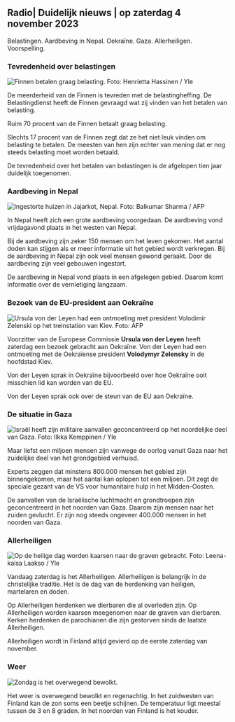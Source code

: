 ## Radio\| Duidelijk nieuws \| op zaterdag 4 november 2023

Belastingen. Aardbeving in Nepal. Oekraïne. Gaza. Allerheiligen. Voorspelling.

### Tevredenheid over belastingen

![Finnen betalen graag belasting. Foto: Henrietta Hassinen / Yle](https://images.cdn.yle.fi/image/upload/c_crop,h_3061,w_5443,x_0,y_226/ar_1.7777777777777777,c_fill,g_faces,h_675,w_1200/dpr_1.0/q_auto:eco/f_auto/fl_lossy/v1692510416/39-115736664dc9b0569c81)

De meerderheid van de Finnen is tevreden met de belastingheffing. De Belastingdienst heeft de Finnen gevraagd wat zij vinden van het betalen van belasting.

Ruim 70 procent van de Finnen betaalt graag belasting.

Slechts 17 procent van de Finnen zegt dat ze het niet leuk vinden om belasting te betalen. De meesten van hen zijn echter van mening dat er nog steeds belasting moet worden betaald.

De tevredenheid over het betalen van belastingen is de afgelopen tien jaar duidelijk toegenomen.

### Aardbeving in Nepal

![Ingestorte huizen in Jajarkot, Nepal. Foto: Balkumar Sharma / AFP](https://images.cdn.yle.fi/image/upload/c_crop,h_1350,w_2400,x_0,y_51/ar_1.7777777777777777,c_fill,g_faces,h_675,w_1200/dpr_1.0/q_auto:eco/f_auto/fl_lossy/v1699091137/39-1195827654612690580a)

In Nepal heeft zich een grote aardbeving voorgedaan. De aardbeving vond vrijdagavond plaats in het westen van Nepal.

Bij de aardbeving zijn zeker 150 mensen om het leven gekomen. Het aantal doden kan stijgen als er meer informatie uit het gebied wordt verkregen. Bij de aardbeving in Nepal zijn ook veel mensen gewond geraakt. Door de aardbeving zijn veel gebouwen ingestort.

De aardbeving in Nepal vond plaats in een afgelegen gebied. Daarom komt informatie over de vernietiging langzaam.

### Bezoek van de EU-president aan Oekraïne

![Ursula von der Leyen had een ontmoeting met president Volodimir Zelenski op het treinstation van Kiev. Foto: AFP](https://images.cdn.yle.fi/image/upload/c_crop,h_1687,w_3000,x_0,y_305/ar_1.7777777777777777,c_fill,g_faces,h_675,w_1200/dpr_1.0/q_auto:eco/f_auto/fl_lossy/v1699098434/39-119583265462e51258c1)

Voorzitter van de Europese Commissie **Ursula von der Leyen** heeft zaterdag een bezoek gebracht aan Oekraïne. Von der Leyen had een ontmoeting met de Oekraïense president **Volodymyr Zelensky** in de hoofdstad Kiev.

Von der Leyen sprak in Oekraïne bijvoorbeeld over hoe Oekraïne ooit misschien lid kan worden van de EU.

Von der Leyen sprak ook over de steun van de EU aan Oekraïne.

### De situatie in Gaza

![Israël heeft zijn militaire aanvallen geconcentreerd op het noordelijke deel van Gaza. Foto: Ilkka Kemppinen / Yle](https://images.cdn.yle.fi/image/upload/c_crop,h_1121,w_1994,x_5,y_0/ar_1.7777777777777777,c_fill,g_faces,h_675,w_1200/dpr_1.0/q_auto:eco/f_auto/fl_lossy/v1699023208/39-1195711654506b2bc2d4)

Maar liefst een miljoen mensen zijn vanwege de oorlog vanuit Gaza naar het zuidelijke deel van het grondgebied verhuisd.

Experts zeggen dat minstens 800.000 mensen het gebied zijn binnengekomen, maar het aantal kan oplopen tot een miljoen. Dit zegt de speciale gezant van de VS voor humanitaire hulp in het Midden-Oosten.

De aanvallen van de Israëlische luchtmacht en grondtroepen zijn geconcentreerd in het noorden van Gaza. Daarom zijn mensen naar het zuiden gevlucht. Er zijn nog steeds ongeveer 400.000 mensen in het noorden van Gaza.

### Allerheiligen

![Op de heilige dag worden kaarsen naar de graven gebracht. Foto: Leena-kaisa Laakso / Yle](https://images.cdn.yle.fi/image/upload/c_crop,h_2268,w_4032,x_0,y_435/ar_1.7777777777777777,c_fill,g_faces,h_675,w_1200/dpr_1.0/q_auto:eco/f_auto/fl_lossy/v1699101771/39-119586665463c1d71d1c)

Vandaag zaterdag is het Allerheiligen. Allerheiligen is belangrijk in de christelijke traditie. Het is de dag van de herdenking van heiligen, martelaren en doden.

Op Allerheiligen herdenken we dierbaren die al overleden zijn. Op Allerheiligen worden kaarsen meegenomen naar de graven van dierbaren. Kerken herdenken de parochianen die zijn gestorven sinds de laatste Allerheiligen.

Allerheiligen wordt in Finland altijd gevierd op de eerste zaterdag van november.

### Weer

![Zondag is het overwegend bewolkt.](https://images.cdn.yle.fi/image/upload/c_crop,h_1080,w_1919,x_0,y_0/ar_1.7777777777777777,c_fill,g_faces,h_675,w_1200/dpr_1.0/q_auto:eco/f_auto/fl_lossy/v1699111715/39-1195891654662ff4432c)

Het weer is overwegend bewolkt en regenachtig. In het zuidwesten van Finland kan de zon soms een beetje schijnen. De temperatuur ligt meestal tussen de 3 en 8 graden. In het noorden van Finland is het kouder.